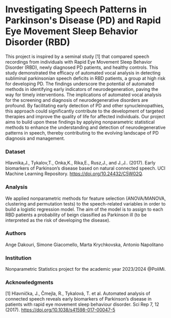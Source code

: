 
# Investigating Speech Patterns in Parkinson's Disease (PD) and  Rapid Eye Movement Sleep Behavior Disorder (RBD)

This project is inspired by a seminal study [1] that compared speech recordings from individuals with Rapid Eye Movement Sleep Behavior Disorder (RBD), newly diagnosed PD patients, and healthy controls. 
This study demonstrated the efficacy of automated vocal analysis in detecting subliminal parkinsonian speech deficits in RBD patients, a group at high risk for developing PD. 
The findings underscore the potential of automated methods in identifying early indicators of neurodegeneration, paving the way for timely interventions.
The implications of automated vocal analysis for the screening and diagnosis of neurodegenerative disorders are profound. By facilitating early detection of PD and other synucleinopathies, this approach could significantly contribute to the development of targeted therapies and improve the quality of life for affected individuals. Our project aims to build upon these findings by applying nonparametric statistical methods to enhance the understanding and detection of neurodegenerative patterns in speech, thereby contributing to the evolving landscape of PD diagnosis and management.

### Dataset

Hlavnika,J., Tykalov,T., Onka,K., Rika,E., Rusz,J., and J.,J.. (2017). Early biomarkers of Parkinson’s disease based on natural connected speech. UCI Machine Learning Repository. https://doi.org/10.24432/C5W02Q.


### Analysis

We applied nonparametric methods for feature selection (ANOVA/MANOVA, clustering and permutation tests) to the speech-related variables in order to build a logistic regression model. 
The aim of the model is to assign to each RBD patients a probability of beign classified as Parkinson ill (to be interpreted as the risk of developing the disease).


### Authors

Ange Dakouri,
Simone Giacomello,
Marta Krychkovska,
Antonio Napolitano

### Institution
Nonparametric Statistics project for the academic year 2023/2024 @PoliMi.

### Acknowledgments

[1] Hlavnička, J., Čmejla, R., Tykalová, T. et al. Automated analysis of connected speech reveals early biomarkers of Parkinson’s disease in patients with rapid eye movement sleep behaviour disorder. Sci Rep 7, 12 (2017). https://doi.org/10.1038/s41598-017-00047-5

